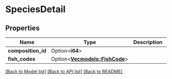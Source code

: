 # SpeciesDetail

## Properties

Name | Type | Description | Notes
------------ | ------------- | ------------- | -------------
**composition_id** | Option<**i64**> |  | [optional]
**fish_codes** | Option<[**Vec<models::FishCode>**](FishCode.md)> |  | [optional]

[[Back to Model list]](../README.md#documentation-for-models) [[Back to API list]](../README.md#documentation-for-api-endpoints) [[Back to README]](../README.md)


